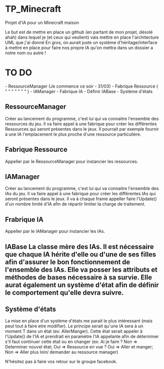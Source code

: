# TP_Minecraft
Projet d'IA pour un Minecraft maison

Le but est de mettre en place un github (en partant de mon projet, désolé ahah) dans lequel je (et ceux qui veullent) vais mettre en place l'architecture UML que j'ai donné
En gros, on aurait juste un système d'héritage/interface à mettre en place pour faire nos propre IA qu'on mettra dans un dossier a notre nom ou autre !

<h1>TO DO</h1>
- RessourceManager (Je commence ce soir - 31/03)
- Fabrique Ressource ( "   "   "   "   "   "   " )
- IAManager
- Fabrique IA
- Définir IABase
- Système d'états

<h2>RessourceManager</h2>
Créer au lancement du programme, c'est lui qui va connaitre l'ensemble des ressources du jeu.
Il va faire appel à une fabrique pour créer les différentes Ressources qui seront présentes dans le jeux.
Il pourrait par exemple fournir à une IA l'emplacement le plus proche d'une ressource particulière.

<h2>Fabrique Ressource</h2>
Appeller par le RessourceManager pour instancier les ressources.

<h2>IAManager</h2>
Créer au lancement du programme, c'est lui qui va connaitre l'ensemble des IAs du jeu.
Il va faire appel à une fabrique pour créer les différentes IAs qui seront présentes dans le jeux.
Il va à chaque frame appeller faire l'Update() d'un nombre limité d'IA afin de répartir limiter la charge de traitement.

<h2>Frabrique IA</h2>
Appeller par le IAManager pour instancier les IAs.

<h2>IABase</2>
La classe mère des IAs. Il est nécessaire que chaque IA hérite d'elle ou d'une de ses filles afin d'assurer le bon fonctionnement de l'ensemble des IAs.
Elle va posser les attributs et méthodes de bases nécessaire à sa survie.
Elle aurat également un système d'état afin de définir le comportement qu'elle devra suivre.

<h2>Système d'états</h2>
La mise en place d'un système d'états me parait le plus intéressant (mais peut tout à faire etre modifier).
Le principe serait qu'une IA sera à un moment T dans un état (ex: AllerManger). Cette état serait appeler à l'Update() de l'IA et prendrait en paramètre l'IA appelante afin de déterminer s'il faut continuer cette état ou en changer (ex: Ai je faim ? Non => Determiner nouvel état; Oui => Ressource en vue ? Oui => Aller et manger; Non => Aller plus loin/ demander au ressource manager)

N'hésitez pas à faire vos retour sur le groupe facebook.
